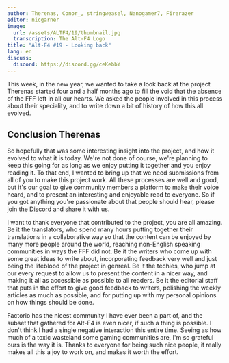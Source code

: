 ```yaml
---
author: Therenas, Conor_, stringweasel, Nanogamer7, Firerazer
editor: nicgarner
image:
  url: /assets/ALTF4/19/thumbnail.jpg
  transcription: The Alt-F4 Logo
title: "Alt-F4 #19 - Looking back"
lang: en
discuss:
  discord: https://discord.gg/ceKebbY
---
```


This week, in the new year, we wanted to take a look back at the project Therenas started four and a half months ago to fill the void that the absence of the FFF left in all our hearts. We asked the people involved in this process about their speciality, and to write down a bit of history of how this all evolved.

## Conclusion <author>Therenas</author>

So hopefully that was some interesting insight into the project, and how it evolved to what it is today. We're not done of course, we're planning to keep this going for as long as we enjoy putting it together and you enjoy reading it. To that end, I wanted to bring up that we need submissions from all of you to make this project work. All these processes are well and good, but it's our goal to give community members a platform to make their voice heard, and to present an interesting and enjoyable read to everyone. So if you got anything you're passionate about that people should hear, please join the [Discord](https://discord.gg/nxnCFkb) and share it with us.

I want to thank everyone that contributed to the project, you are all amazing. Be it the translators, who spend many hours putting together their translations in a collaborative way so that the content can be enjoyed by many more people around the world, reaching non-English speaking communities in ways the FFF did not. Be it the writers who come up with some great ideas to write about, incorporating feedback very well and just being the lifeblood of the project in genreal. Be it the techies, who jump at our every request to allow us to present the content in a nicer way, and making it all as accessible as possible to all readers. Be it the editorial staff that puts in the effort to give good feedback to writers, polishing the weekly articles as much as possible, and for putting up with my personal opinions on how things should be done.

Factorio has the nicest community I have ever been a part of, and the subset that gathered for Alt-F4 is even nicer, if such a thing is possible. I don't think I had a single negative interaction this entire time. Seeing as how much of a toxic wasteland some gaming communities are, I'm so grateful ours is the way it is. Thanks to everyone for being such nice people, it really makes all this a joy to work on, and makes it worth the effort.